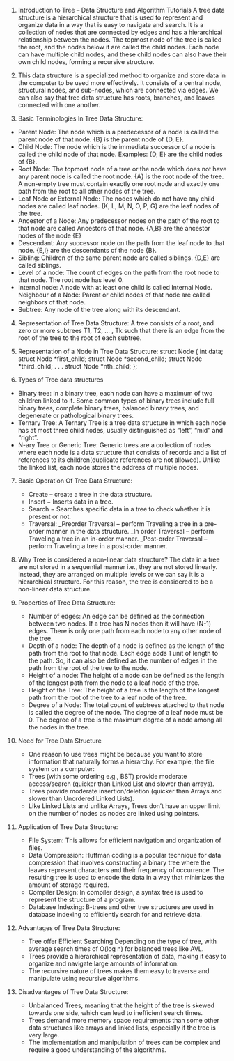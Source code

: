 1. Introduction to Tree – Data Structure and Algorithm Tutorials
A tree data structure is a hierarchical structure that is used to represent and organize data in a way that is easy to navigate and search. It is a collection of nodes that are connected by edges and has a hierarchical relationship between the nodes. 
The topmost node of the tree is called the root, and the nodes below it are called the child nodes. Each node can have multiple child nodes, and these child nodes can also have their own child nodes, forming a recursive structure.

2. This data structure is a specialized method to organize and store data in the computer to be used more effectively. It consists of a central node, structural nodes, and sub-nodes, which are connected via edges. We can also say that tree data structure has roots, branches, and leaves connected with one another.

3. Basic Terminologies In Tree Data Structure:
- Parent Node: The node which is a predecessor of a node is called the parent node of that node. {B} is the parent node of {D, E}.
- Child Node: The node which is the immediate successor of a node is called the child node of that node. Examples: {D, E} are the child nodes of {B}.
- Root Node: The topmost node of a tree or the node which does not have any parent node is called the root node. {A} is the root node of the tree. A non-empty tree must contain exactly one root node and exactly one path from the root to all other nodes of the tree.
- Leaf Node or External Node: The nodes which do not have any child nodes are called leaf nodes. {K, L, M, N, O, P, G} are the leaf nodes of the tree.
- Ancestor of a Node: Any predecessor nodes on the path of the root to that node are called Ancestors of that node. {A,B} are the ancestor nodes of the node {E}
- Descendant: Any successor node on the path from the leaf node to that node. {E,I} are the descendants of the node {B}.
- Sibling: Children of the same parent node are called siblings. {D,E} are called siblings.
- Level of a node: The count of edges on the path from the root node to that node. The root node has level 0.
- Internal node: A node with at least one child is called Internal Node.
Neighbour of a Node: Parent or child nodes of that node are called neighbors of that node.
- Subtree: Any node of the tree along with its descendant.

4. Representation of Tree Data Structure:
A tree consists of a root, and zero or more subtrees T1, T2, … , Tk such that there is an edge from the root of the tree to the root of each subtree.

5. Representation of a Node in Tree Data Structure:
struct Node
{
   int data;
   struct Node *first_child;
   struct Node *second_child;
   struct Node *third_child;
   .
   .
   .
   struct Node *nth_child;
};

6. Types of Tree data structures
- Binary tree: In a binary tree, each node can have a maximum of two children linked to it. Some common types of binary trees include full binary trees, complete binary trees, balanced binary trees, and degenerate or pathological binary trees.
- Ternary Tree: A Ternary Tree is a tree data structure in which each node has at most three child nodes, usually distinguished as “left”, “mid” and “right”.
- N-ary Tree or Generic Tree: Generic trees are a collection of nodes where each node is a data structure that consists of records and a list of references to its children(duplicate references are not allowed). Unlike the linked list, each node stores the address of multiple nodes.

7. Basic Operation Of Tree Data Structure:
    + Create – create a tree in the data structure.
    + Insert − Inserts data in a tree.
    + Search − Searches specific data in a tree to check whether it is present or not.
    + Traversal:
        _Preorder Traversal – perform Traveling a tree in a pre-order manner in the data structure.
        _In order Traversal – perform Traveling a tree in an in-order manner.
        _Post-order Traversal –perform Traveling a tree in a post-order manner.

8. Why Tree is considered a non-linear data structure?
The data in a tree are not stored in a sequential manner i.e., they are not stored linearly. Instead, they are arranged on multiple levels or we can say it is a hierarchical structure. For this reason, the tree is considered to be a non-linear data structure.

9. Properties of Tree Data Structure:
    - Number of edges: An edge can be defined as the connection between two nodes. If a tree has N nodes then it will have (N-1) edges. There is only one path from each node to any other node of the tree.
    - Depth of a node: The depth of a node is defined as the length of the path from the root to that node. Each edge adds 1 unit of length to the path. So, it can also be defined as the number of edges in the path from the root of the tree to the node.
    - Height of a node: The height of a node can be defined as the length of the longest path from the node to a leaf node of the tree.
    - Height of the Tree: The height of a tree is the length of the longest path from the root of the tree to a leaf node of the tree.
    - Degree of a Node: The total count of subtrees attached to that node is called the degree of the node. The degree of a leaf node must be 0. The degree of a tree is the maximum degree of a node among all the nodes in the tree.    

10. Need for Tree Data Structure
    - One reason to use trees might be because you want to store information that naturally forms a hierarchy. For example, the file system on a computer: 
    - Trees (with some ordering e.g., BST) provide moderate access/search (quicker than Linked List and slower than arrays).
    - Trees provide moderate insertion/deletion (quicker than Arrays and slower than Unordered Linked Lists).
    - Like Linked Lists and unlike Arrays, Trees don’t have an upper limit on the number of nodes as nodes are linked using pointers.

11. Application of Tree Data Structure:
    - File System:  This allows for efficient navigation and organization of files.
    - Data Compression: Huffman coding is a popular technique for data compression that involves constructing a binary tree where the leaves represent characters and their frequency of occurrence. The resulting tree is used to encode the data in a way that minimizes the amount of storage required.
    - Compiler Design: In compiler design, a syntax tree is used to represent the structure of a program. 
    - Database Indexing: B-trees and other tree structures are used in database indexing to efficiently search for and retrieve data. 

12. Advantages of Tree Data Structure:
    - Tree offer Efficient Searching Depending on the type of tree, with average search times of O(log n) for balanced trees like AVL. 
    - Trees provide a hierarchical representation of data, making it easy to organize and navigate large amounts of information.
    - The recursive nature of trees makes them easy to traverse and manipulate using recursive algorithms.

13. Disadvantages of Tree Data Structure:
    - Unbalanced Trees, meaning that the height of the tree is skewed towards one side, which can lead to inefficient search times.
    - Trees demand more memory space requirements than some other data structures like arrays and linked lists, especially if the tree is very large.
    - The implementation and manipulation of trees can be complex and require a good understanding of the algorithms.